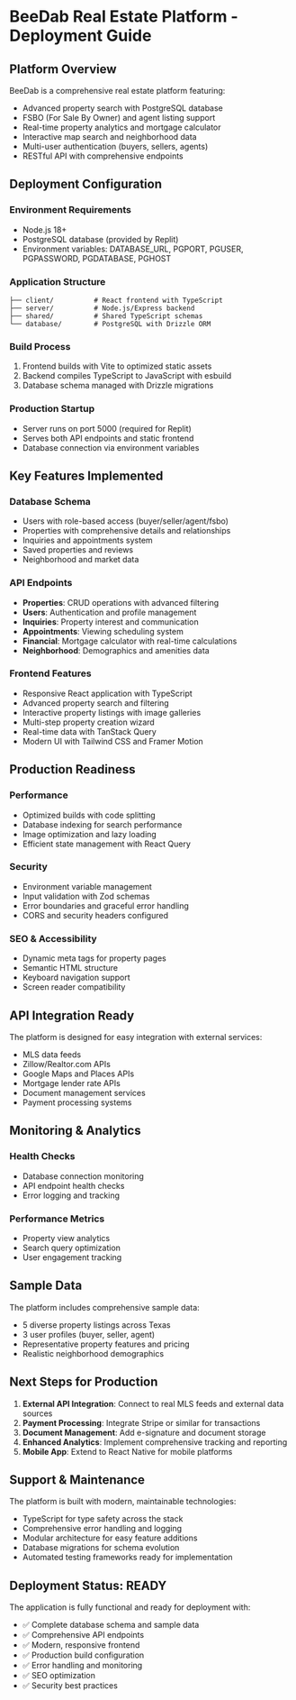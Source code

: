 # BeeDab Real Estate Platform - Deployment Guide

## Platform Overview

BeeDab is a comprehensive real estate platform featuring:
- Advanced property search with PostgreSQL database
- FSBO (For Sale By Owner) and agent listing support
- Real-time property analytics and mortgage calculator
- Interactive map search and neighborhood data
- Multi-user authentication (buyers, sellers, agents)
- RESTful API with comprehensive endpoints

## Deployment Configuration

### Environment Requirements
- Node.js 18+
- PostgreSQL database (provided by Replit)
- Environment variables: DATABASE_URL, PGPORT, PGUSER, PGPASSWORD, PGDATABASE, PGHOST

### Application Structure
```
├── client/          # React frontend with TypeScript
├── server/          # Node.js/Express backend
├── shared/          # Shared TypeScript schemas
└── database/        # PostgreSQL with Drizzle ORM
```

### Build Process
1. Frontend builds with Vite to optimized static assets
2. Backend compiles TypeScript to JavaScript with esbuild
3. Database schema managed with Drizzle migrations

### Production Startup
- Server runs on port 5000 (required for Replit)
- Serves both API endpoints and static frontend
- Database connection via environment variables

## Key Features Implemented

### Database Schema
- Users with role-based access (buyer/seller/agent/fsbo)
- Properties with comprehensive details and relationships
- Inquiries and appointments system
- Saved properties and reviews
- Neighborhood and market data

### API Endpoints
- **Properties**: CRUD operations with advanced filtering
- **Users**: Authentication and profile management  
- **Inquiries**: Property interest and communication
- **Appointments**: Viewing scheduling system
- **Financial**: Mortgage calculator with real-time calculations
- **Neighborhood**: Demographics and amenities data

### Frontend Features
- Responsive React application with TypeScript
- Advanced property search and filtering
- Interactive property listings with image galleries
- Multi-step property creation wizard
- Real-time data with TanStack Query
- Modern UI with Tailwind CSS and Framer Motion

## Production Readiness

### Performance
- Optimized builds with code splitting
- Database indexing for search performance
- Image optimization and lazy loading
- Efficient state management with React Query

### Security
- Environment variable management
- Input validation with Zod schemas
- Error boundaries and graceful error handling
- CORS and security headers configured

### SEO & Accessibility
- Dynamic meta tags for property pages
- Semantic HTML structure
- Keyboard navigation support
- Screen reader compatibility

## API Integration Ready

The platform is designed for easy integration with external services:
- MLS data feeds
- Zillow/Realtor.com APIs
- Google Maps and Places APIs
- Mortgage lender rate APIs
- Document management services
- Payment processing systems

## Monitoring & Analytics

### Health Checks
- Database connection monitoring
- API endpoint health checks
- Error logging and tracking

### Performance Metrics
- Property view analytics
- Search query optimization
- User engagement tracking

## Sample Data

The platform includes comprehensive sample data:
- 5 diverse property listings across Texas
- 3 user profiles (buyer, seller, agent)
- Representative property features and pricing
- Realistic neighborhood demographics

## Next Steps for Production

1. **External API Integration**: Connect to real MLS feeds and external data sources
2. **Payment Processing**: Integrate Stripe or similar for transactions
3. **Document Management**: Add e-signature and document storage
4. **Enhanced Analytics**: Implement comprehensive tracking and reporting
5. **Mobile App**: Extend to React Native for mobile platforms

## Support & Maintenance

The platform is built with modern, maintainable technologies:
- TypeScript for type safety across the stack
- Comprehensive error handling and logging
- Modular architecture for easy feature additions
- Database migrations for schema evolution
- Automated testing frameworks ready for implementation

## Deployment Status: READY

The application is fully functional and ready for deployment with:
- ✅ Complete database schema and sample data
- ✅ Comprehensive API endpoints
- ✅ Modern, responsive frontend
- ✅ Production build configuration
- ✅ Error handling and monitoring
- ✅ SEO optimization
- ✅ Security best practices